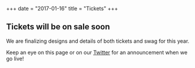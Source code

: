 +++
date = "2017-01-16"
title = "Tickets"
+++

## Tickets will be on sale soon

We are finalizing designs and details of both tickets and swag for this year.

Keep an eye on this page or on our [Twitter](https://twitter.com/bsidesroc) for
an announcement when we go live!
